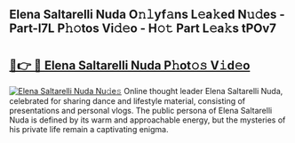 ## Elena Saltarelli Nuda O𝚗𝚕yf𝚊ns L𝚎a𝚔ed N𝚞𝚍es - Part-l7L P𝚑𝚘tos Vi𝚍𝚎o - H𝚘𝚝 Part L𝚎a𝚔s tPOv7

# <h2><a href="http://kfczaa.oniu.top/?m=Elena+Saltarelli+Nuda">🔗👉 🔴 Elena Saltarelli Nuda P𝚑ot𝚘𝚜 V𝚒d𝚎o</a></h2>

[![Elena Saltarelli Nuda Nu𝚍e𝚜](https://i.imgur.com/0qMVB7G.gif)](http://kfczaa.oniu.top/?m=Elena+Saltarelli+Nuda)
Online thought leader Elena Saltarelli Nuda, celebrated for sharing dance and lifestyle material, consisting of presentations and personal vlogs. The public persona of Elena Saltarelli Nuda is defined by its warm and approachable energy, but the mysteries of his private life remain a captivating enigma.  
